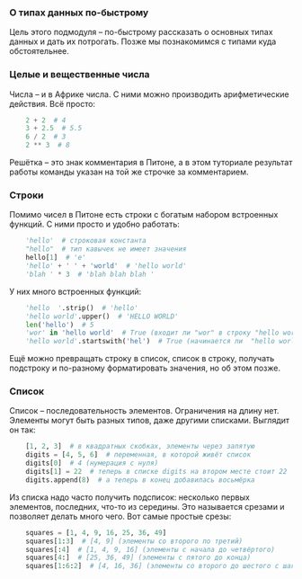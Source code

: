### О типах данных по-быстрому

Цель этого подмодуля – по-быстрому рассказать о основных типах данных и дать их потрогать.
Позже мы познакомимся с типами куда обстоятельнее.

### Целые и вещественные числа

Числа – и в Африке числа. С ними можно производить арифметические действия. Всё просто:

```python
    2 + 2  # 4
    3 + 2.5  # 5.5
    6 / 2  # 3
    2 ** 3  # 8
```

Решётка – это знак комментария в Питоне,
а в этом туториале результат работы команды указан на той же строчке за комментарием.

### Строки

Помимо чисел в Питоне есть строки с богатым набором встроенных функций. С ними просто и удобно работать:

```python
    'hello'  # строковая константа
    "hello"  # тип кавычек не имеет значения
    hello[1]  # 'e'
    'hello' + ' ' + 'world'  # 'hello world'
    'blah ' * 3  # 'blah blah blah '
```

У них много встроенных функций:

```python
    'hello  '.strip()  # 'hello'
    'hello world'.upper()  # 'HELLO WORLD'
    len('hello')  # 5
    'wor' in 'hello world'  # True (входит ли "wor" в строку "hello world")
    'hello world'.startswith('hel')  # True (начинается ли  "hello world" c "hel")
```

Ещё можно превращать строку в список, список в строку,
получать подстроку и по-разному форматировать значения, но об этом позже.


### Список

Список – последовательность элементов. Ограничения на длину нет.
Элементы могут быть разных типов, даже другими списками. Выглядит он так:


```python
    [1, 2, 3]  # в квадратных скобках, элементы через запятую
    digits = [4, 5, 6]  # переменная, в которой живёт список
    digits[0]  # 4 (нумерация с нуля)
    digits[1] = 22  # теперь в списке digits на втором месте стоит 22
    digits.append(8)  # а теперь в конец добавилась восьмёрка
```

Из списка надо часто получить подсписок: несколько первых элементов, последних, что-то из середины.
Это называется срезами и позволяет делать много чего. Вот самые простые срезы:

```python
    squares = [1, 4, 9, 16, 25, 36, 49]
    squares[1:3]  # [4, 9] (элементы со второго по третий)
    squares[:4]  # [1, 4, 9, 16] (элементы с начала до четвёртого)
    squares[4:]  # [25, 36, 49] (элементы с пятого до конца)
    squares[1:6:2]  # [4, 16, 36] (элементы со второго до шестого с шагом два)
```
